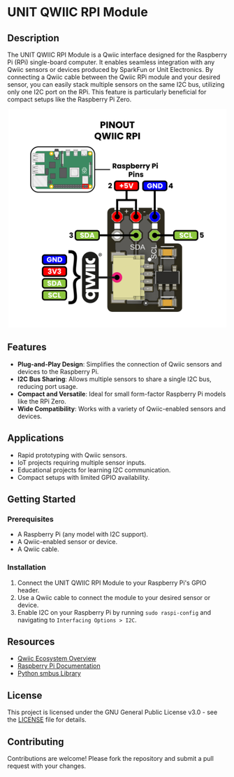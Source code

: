 # UNIT QWIIC RPI Module

## Description

The UNIT QWIIC RPI Module is a Qwiic interface designed for the Raspberry Pi (RPi) single-board computer. It enables seamless integration with any Qwiic sensors or devices produced by SparkFun or Unit Electronics. By connecting a Qwiic cable between the Qwiic RPi module and your desired sensor, you can easily stack multiple sensors on the same I2C bus, utilizing only one I2C port on the RPi. This feature is particularly beneficial for compact setups like the Raspberry Pi Zero.

<p align="center">
    <img src="./hardware/resources/UE0052-Pinout-QWIIC-RPI.jpg" alt="Qwiic RPi" width="500"/>
</p>

## Features

- **Plug-and-Play Design**: Simplifies the connection of Qwiic sensors and devices to the Raspberry Pi.
- **I2C Bus Sharing**: Allows multiple sensors to share a single I2C bus, reducing port usage.
- **Compact and Versatile**: Ideal for small form-factor Raspberry Pi models like the RPi Zero.
- **Wide Compatibility**: Works with a variety of Qwiic-enabled sensors and devices.

## Applications

- Rapid prototyping with Qwiic sensors.
- IoT projects requiring multiple sensor inputs.
- Educational projects for learning I2C communication.
- Compact setups with limited GPIO availability.

## Getting Started

### Prerequisites

- A Raspberry Pi (any model with I2C support).
- A Qwiic-enabled sensor or device.
- A Qwiic cable.

### Installation

1. Connect the UNIT QWIIC RPI Module to your Raspberry Pi's GPIO header.
2. Use a Qwiic cable to connect the module to your desired sensor or device.
3. Enable I2C on your Raspberry Pi by running `sudo raspi-config` and navigating to `Interfacing Options > I2C`.
<!-- 
### Example Code

Below is a Python example using the `smbus` library to read data from a Qwiic sensor:

```python
import smbus
import time

# Initialize I2C bus
bus = smbus.SMBus(1)
sensor_address = 0x48  # Replace with your sensor's I2C address

try:
    while True:
        data = bus.read_byte(sensor_address)
        print(f"Sensor Data: {data}")
        time.sleep(1)
except KeyboardInterrupt:
    print("Exiting...")
``` -->

## Resources

- [Qwiic Ecosystem Overview](https://www.sparkfun.com/qwiic)
- [Raspberry Pi Documentation](https://www.raspberrypi.org/documentation/)
- [Python smbus Library](https://pypi.org/project/smbus/)

## License

This project is licensed under the GNU General Public License v3.0 - see the [LICENSE](LICENSE) file for details.

## Contributing

Contributions are welcome! Please fork the repository and submit a pull request with your changes.


